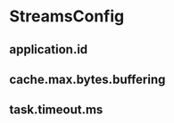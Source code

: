 # StreamsConfig

## <span id="APPLICATION_ID_CONFIG"><span id="application.id"> application.id

## <span id="CACHE_MAX_BYTES_BUFFERING_CONFIG"><span id="cache.max.bytes.buffering"> cache.max.bytes.buffering

## <span id="TASK_TIMEOUT_MS_CONFIG"><span id="task.timeout.ms"> task.timeout.ms
